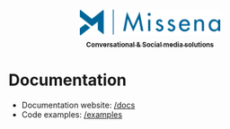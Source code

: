 <p align="center">
  <a href="https://missena.com">
  <br />
  <img src="https://raw.githubusercontent.com/missena-corp/documentation/08c2b8f140c986744095eab27700f271642c4347/docs/static/img/logo.png" alt="Missena" width="250"/>
  <br />
    <sub><strong>Conversational & Social media solutions</strong></sub>
  </a>
</p>

# Documentation

- Documentation website: [/docs](/docs)
- Code examples: [/examples](/examples)
